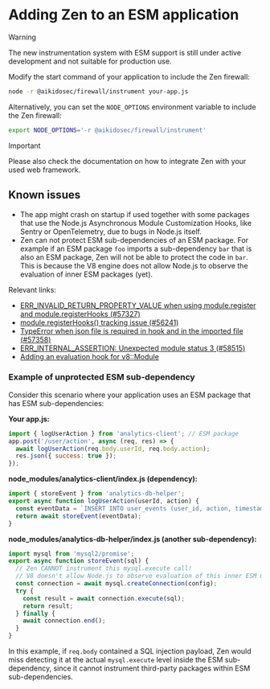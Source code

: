 # Adding Zen to an ESM application

> [!WARNING]  
> The new instrumentation system with ESM support is still under active development and not suitable for production use.

Modify the start command of your application to include the Zen firewall:

```sh
node -r @aikidosec/firewall/instrument your-app.js
```

Alternatively, you can set the `NODE_OPTIONS` environment variable to include the Zen firewall:

```sh
export NODE_OPTIONS='-r @aikidosec/firewall/instrument'
```

> [!IMPORTANT]  
> Please also check the documentation on how to integrate Zen with your used web framework.

## Known issues

- The app might crash on startup if used together with some packages that use the Node.js Asynchronous Module Customization Hooks, like Sentry or OpenTelemetry, due to bugs in Node.js itself.
- Zen can not protect ESM sub-dependencies of an ESM package. For example if an ESM package `foo` imports a sub-dependency `bar` that is also an ESM package, Zen will not be able to protect the code in `bar`. This is because the V8 engine does not allow Node.js to observe the evaluation of inner ESM packages (yet).

Relevant links:

- [ERR_INVALID_RETURN_PROPERTY_VALUE when using module.register and module.registerHooks (#57327)](https://github.com/nodejs/node/issues/57327)
- [module.registerHooks() tracking issue (#56241)](https://github.com/nodejs/node/issues/56241)
- [TypeError when json file is required in hook and in the imported file (#57358)](https://github.com/nodejs/node/issues/57358)
- [ERR_INTERNAL_ASSERTION: Unexpected module status 3 (#58515)](https://github.com/nodejs/node/issues/58515)
- [Adding an evaluation hook for v8::Module](https://issues.chromium.org/u/1/issues/384413088)

### Example of unprotected ESM sub-dependency

Consider this scenario where your application uses an ESM package that has ESM sub-dependencies:

**Your app.js:**
```js
import { logUserAction } from 'analytics-client'; // ESM package
app.post('/user/action', async (req, res) => {
  await logUserAction(req.body.userId, req.body.action);
  res.json({ success: true });
});
```

**node_modules/analytics-client/index.js (dependency):**
```js
import { storeEvent } from 'analytics-db-helper';
export async function logUserAction(userId, action) {
  const eventData = `INSERT INTO user_events (user_id, action, timestamp) VALUES (${userId}, '${action}', NOW())`;
  return await storeEvent(eventData);
}
```

**node_modules/analytics-db-helper/index.js (another sub-dependency):**
```js
import mysql from 'mysql2/promise';
export async function storeEvent(sql) {
  // Zen CANNOT instrument this mysql.execute call!
  // V8 doesn't allow Node.js to observe evaluation of this inner ESM module
  const connection = await mysql.createConnection(config);
  try {
    const result = await connection.execute(sql);
    return result;
  } finally {
    await connection.end();
  }
}
```

In this example, if `req.body` contained a SQL injection payload, Zen would miss detecting it at the actual `mysql.execute` level inside the ESM sub-dependency, since it cannot instrument third-party packages within ESM sub-dependencies.
